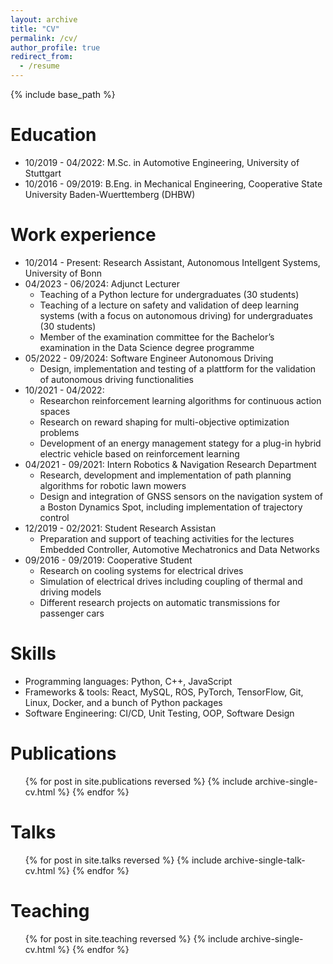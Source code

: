 ```yaml
---
layout: archive
title: "CV"
permalink: /cv/
author_profile: true
redirect_from:
  - /resume
---
```


{% include base_path %}

Education
======
* 10/2019 - 04/2022: M.Sc. in Automotive Engineering, University of Stuttgart
* 10/2016 - 09/2019: B.Eng. in Mechanical Engineering, Cooperative State University Baden-Wuerttemberg (DHBW)

Work experience
======
* 10/2014 - Present: Research Assistant, Autonomous Intellgent Systems, University of Bonn
* 04/2023 - 06/2024: Adjunct Lecturer
  * Teaching of a Python lecture for undergraduates (30 students)
  * Teaching of a lecture on safety and validation of deep learning systems (with a focus on autonomous driving) for undergraduates (30 students)
  * Member of the examination committee for the Bachelor’s examination in the Data Science degree programme
* 05/2022 - 09/2024: Software Engineer Autonomous Driving
  * Design, implementation and testing of a plattform for the validation of autonomous driving functionalities
* 10/2021 - 04/2022: 
  * Researchon reinforcement learning algorithms for continuous action spaces
  * Research on reward shaping for multi-objective optimization problems
  * Development of an energy management stategy for a plug-in hybrid electric vehicle based on reinforcement learning
* 04/2021 - 09/2021: Intern Robotics & Navigation Research Department
  * Research, development and implementation of path planning algorithms for robotic lawn mowers
  * Design and integration of GNSS sensors on the navigation system of a Boston Dynamics Spot, including implementation of trajectory control
* 12/2019 - 02/2021: Student Research Assistan
  * Preparation and support of teaching activities for the lectures Embedded Controller, Automotive Mechatronics and Data Networks
* 09/2016 - 09/2019: Cooperative Student
  * Research on cooling systems for electrical drives
  * Simulation of electrical drives including coupling of thermal and driving models
  * Different research projects on automatic transmissions for passenger cars
  
Skills
======
* Programming languages: Python, C++, JavaScript 
* Frameworks & tools: React, MySQL, ROS, PyTorch, TensorFlow, Git, Linux, Docker, and a bunch of Python packages
* Software Engineering: CI/CD, Unit Testing, OOP, Software Design

Publications
======
  <ul>{% for post in site.publications reversed %}
    {% include archive-single-cv.html %}
  {% endfor %}</ul>
  
Talks
======
  <ul>{% for post in site.talks reversed %}
    {% include archive-single-talk-cv.html  %}
  {% endfor %}</ul>
  
Teaching
======
  <ul>{% for post in site.teaching reversed %}
    {% include archive-single-cv.html %}
  {% endfor %}</ul>
  
